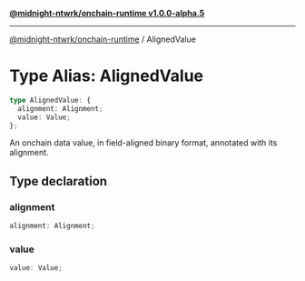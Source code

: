 [**@midnight-ntwrk/onchain-runtime v1.0.0-alpha.5**](../README.md)

***

[@midnight-ntwrk/onchain-runtime](../globals.md) / AlignedValue

# Type Alias: AlignedValue

```ts
type AlignedValue: {
  alignment: Alignment;
  value: Value;
};
```

An onchain data value, in field-aligned binary format, annotated with its
alignment.

## Type declaration

### alignment

```ts
alignment: Alignment;
```

### value

```ts
value: Value;
```
